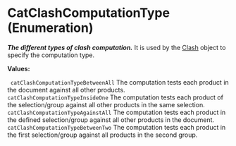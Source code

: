 # CatClashComputationType (Enumeration)

**_The different types of clash computation._**
It is used by the [Clash](../SpaceAnalysisInterfaces/interface_Clash_5563.md) object to specify the computation type.

**Values:**

` catClashComputationTypeBetweenAll`      The computation tests each product in the document against all other products.
` catClashComputationTypeInsideOne`      The computation tests each product of the selection/group against all other products in the same selection.
` catClashComputationTypeAgainstAll`      The computation tests each product in the defined selection/group against all other products in the document.
` catClashComputationTypeBetweenTwo`      The computation tests each product in the first selection/group against all products in the second group.